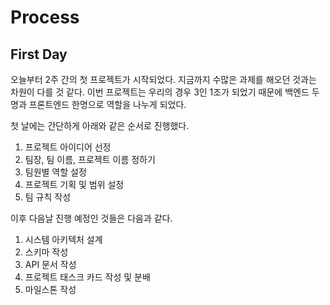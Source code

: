 # Process

## First Day

오늘부터 2주 간의 첫 프로젝트가 시작되었다. 지금까지 수많은 과제를 해오던 것과는 차원이 다를 것 같다. 이번 프로젝트는 우리의 경우 3인 1조가 되었기 때문에 백엔드 두명과 프론트엔드 한명으로 역할을 나누게 되었다.

첫 날에는 간단하게 아래와 같은 순서로 진행했다.

1. 프로젝트 아이디어 선정
2. 팀장, 팀 이름, 프로젝트 이름 정하기
3. 팀원별 역할 설정
4. 프로젝트 기획 및 범위 설정
5. 팀 규칙 작성

이후 다음날 진행 예정인 것들은 다음과 같다.

1. 시스템 아키텍처 설계
2. 스키마 작성
3. API 문서 작성
4. 프로젝트 태스크 카드 작성 및 분배
5. 마일스톤 작성
